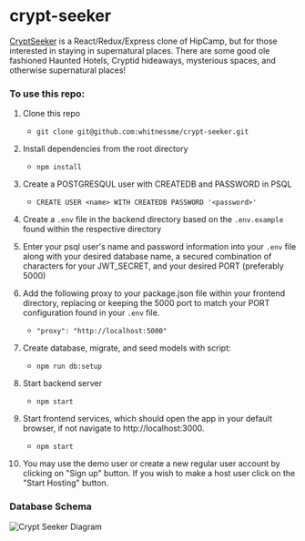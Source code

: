 # crypt-seeker

[CryptSeeker](https://crypt-seeker.onrender.com/) is a React/Redux/Express clone of HipCamp, but for those interested in staying in supernatural places. There are some good ole fashioned Haunted Hotels, Cryptid hideaways, mysterious spaces, and otherwise supernatural places! 

### To use this repo:

1. Clone this repo
    * `git clone git@github.com:whitnessme/crypt-seeker.git`

2. Install dependencies from the root directory
    * `npm install`

3. Create a POSTGRESQUL user with CREATEDB and PASSWORD in PSQL
    * `CREATE USER <name> WITH CREATEDB PASSWORD '<password>'`

4. Create a `.env` file in the backend directory based on the `.env.example` found within the respective directory

5. Enter your psql user's name and password information into your `.env` file along with your desired database name, a secured combination of characters for your JWT_SECRET, and your desired PORT (preferably 5000)

6. Add the following proxy to your package.json file within your frontend directory, replacing or keeping the 5000 port to match your PORT configuration found in your `.env` file.
    * `"proxy": "http://localhost:5000"`

7. Create database, migrate, and seed models with script:
    * `npm run db:setup`
    
8. Start backend server
    * `npm start`
    
9. Start frontend services, which should open the app in your default browser, if not navigate to http://localhost:3000.
    * `npm start`
    
10. You may use the demo user or create a new regular user account by clicking on "Sign up" button. If you wish to make a host user click on the "Start Hosting" button.

### Database Schema

![Crypt Seeker Diagram](https://github.com/whitnessme/crypt-seeker/blob/91707decc5bc4c40a18475e904afbdc609a534a5/frontend/public/images/diagram_CS_solo_react.png)
